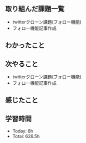 ## 取り組んだ課題一覧
- twitterクローン課題(フォロー機能)
- フォロー機能記事作成
## わかったこと
## 次やること
- twitterクローン課題(フォロー機能)
- フォロー機能記事作成
## 感じたこと
## 学習時間
- Today: 8h
- Total: 626.5h